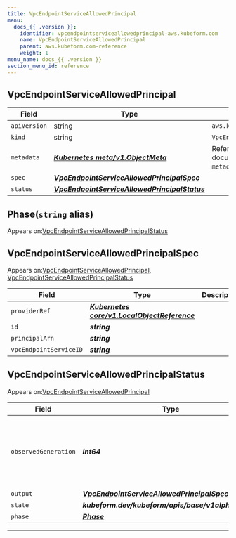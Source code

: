 ```yaml
---
title: VpcEndpointServiceAllowedPrincipal
menu:
  docs_{{ .version }}:
    identifier: vpcendpointserviceallowedprincipal-aws.kubeform.com
    name: VpcEndpointServiceAllowedPrincipal
    parent: aws.kubeform.com-reference
    weight: 1
menu_name: docs_{{ .version }}
section_menu_id: reference
---
```


## VpcEndpointServiceAllowedPrincipal
| Field | Type | Description |
| ------ | ----- | ----------- |
| `apiVersion` | string | `aws.kubeform.com/v1alpha1` |
|    `kind` | string | `VpcEndpointServiceAllowedPrincipal` |
| `metadata` | ***[Kubernetes meta/v1.ObjectMeta](https://v1-18.docs.kubernetes.io/docs/reference/generated/kubernetes-api/v1.18/#objectmeta-v1-meta)***|Refer to the Kubernetes API documentation for the fields of the `metadata` field.|
| `spec` | ***[VpcEndpointServiceAllowedPrincipalSpec](#vpcendpointserviceallowedprincipalspec)***||
| `status` | ***[VpcEndpointServiceAllowedPrincipalStatus](#vpcendpointserviceallowedprincipalstatus)***||
## Phase(`string` alias)

Appears on:[VpcEndpointServiceAllowedPrincipalStatus](#vpcendpointserviceallowedprincipalstatus)

## VpcEndpointServiceAllowedPrincipalSpec

Appears on:[VpcEndpointServiceAllowedPrincipal](#vpcendpointserviceallowedprincipal), [VpcEndpointServiceAllowedPrincipalStatus](#vpcendpointserviceallowedprincipalstatus)

| Field | Type | Description |
| ------ | ----- | ----------- |
| `providerRef` | ***[Kubernetes core/v1.LocalObjectReference](https://v1-18.docs.kubernetes.io/docs/reference/generated/kubernetes-api/v1.18/#localobjectreference-v1-core)***||
| `id` | ***string***||
| `principalArn` | ***string***||
| `vpcEndpointServiceID` | ***string***||
## VpcEndpointServiceAllowedPrincipalStatus

Appears on:[VpcEndpointServiceAllowedPrincipal](#vpcendpointserviceallowedprincipal)

| Field | Type | Description |
| ------ | ----- | ----------- |
| `observedGeneration` | ***int64***| ***(Optional)*** Resource generation, which is updated on mutation by the API Server.|
| `output` | ***[VpcEndpointServiceAllowedPrincipalSpec](#vpcendpointserviceallowedprincipalspec)***| ***(Optional)*** |
| `state` | ***kubeform.dev/kubeform/apis/base/v1alpha1.State***| ***(Optional)*** |
| `phase` | ***[Phase](#phase)***| ***(Optional)*** |
---
